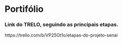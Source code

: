 # Portifólio
<h3>Link do TRELO, seguindo as principais etapas.</h3>
<a>https://trello.com/b/VP25Ot1o/etapas-do-projeto-senai</a>

